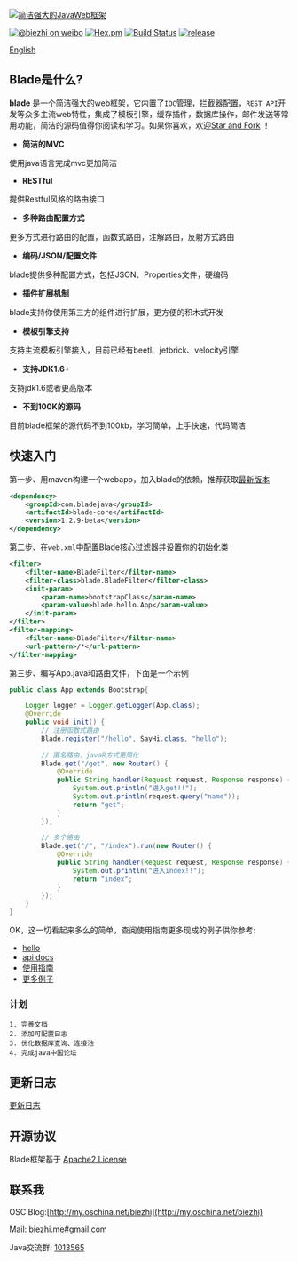 [![简洁强大的JavaWeb框架](http://i1.tietuku.com/0c4b9726253b6268.png "简洁强大的JavaWeb框架")](http://bladejava.com)

[![@biezhi on weibo](https://img.shields.io/badge/weibo-%40biezhi-red.svg)](http://weibo.com/u/5238733773)
[![Hex.pm](https://img.shields.io/hexpm/l/plug.svg)](http://www.apache.org/licenses/LICENSE-2.0.html)
[![Build Status](https://api.travis-ci.org/biezhi/blade.svg?branch=master)](https://travis-ci.org/biezhi/blade)
[![release](https://img.shields.io/maven-central/v/com.bladejava/blade-core.svg)](http://search.maven.org/#search%7Cga%7C1%7Cg%3A%22com.bladejava%22)

[English](https://github.com/biezhi/blade/blob/master/README.md)

## Blade是什么?

**blade** 是一个简洁强大的web框架，它内置了`IOC`管理，拦截器配置，`REST API`开发等众多主流web特性，集成了模板引擎，缓存插件，数据库操作，邮件发送等常用功能，简洁的源码值得你阅读和学习。如果你喜欢，欢迎[Star and Fork](https://github.com/biezhi/blade) ！

- __简洁的MVC__

使用java语言完成mvc更加简洁

- __RESTful__

提供Restful风格的路由接口

- __多种路由配置方式__

更多方式进行路由的配置，函数式路由，注解路由，反射方式路由

- __编码/JSON/配置文件__

blade提供多种配置方式，包括JSON、Properties文件，硬编码

- __插件扩展机制__

blade支持你使用第三方的组件进行扩展，更方便的积木式开发

- __模板引擎支持__

支持主流模板引擎接入，目前已经有beetl、jetbrick、velocity引擎

- __支持JDK1.6+__

支持jdk1.6或者更高版本

- __不到100K的源码__

目前blade框架的源代码不到100kb，学习简单，上手快速，代码简洁

## 快速入门
第一步、用maven构建一个webapp，加入blade的依赖，推荐获取[最新版本](LAST_VERSION.md)

```xml
<dependency>
	<groupId>com.bladejava</groupId>
	<artifactId>blade-core</artifactId>
	<version>1.2.9-beta</version>
</dependency>
```
	
第二步、在`web.xml`中配置Blade核心过滤器并设置你的初始化类
	
```xml
<filter>
    <filter-name>BladeFilter</filter-name>
    <filter-class>blade.BladeFilter</filter-class>
    <init-param>
        <param-name>bootstrapClass</param-name>
        <param-value>blade.hello.App</param-value>
    </init-param>
</filter>
<filter-mapping>
    <filter-name>BladeFilter</filter-name>
    <url-pattern>/*</url-pattern>
</filter-mapping>
```

第三步、编写App.java和路由文件，下面是一个示例

```java
public class App extends Bootstrap{

	Logger logger = Logger.getLogger(App.class);
	@Override
	public void init() {
		// 注册函数式路由
		Blade.register("/hello", SayHi.class, "hello");
		
		// 匿名路由，java8方式更简化
		Blade.get("/get", new Router() {
			@Override
			public String handler(Request request, Response response) {
				System.out.println("进入get!!");
				System.out.println(request.query("name"));
				return "get";
			}
		});
		
		// 多个路由
		Blade.get("/", "/index").run(new Router() {
			@Override
			public String handler(Request request, Response response) {
				System.out.println("进入index!!");
				return "index";
			}
		});
	}
}
```
	
OK，这一切看起来多么的简单，查阅使用指南更多现成的例子供你参考:

+ [hello](https://github.com/bladejava/hello)
+ [api docs](http://bladejava.com/apidocs/)
+ [使用指南](https://github.com/biezhi/blade/wiki)
+ [更多例子](https://github.com/bladejava)

### 计划

	1. 完善文档
	2. 添加可配置日志
	3. 优化数据库查询、连接池
	4. 完成java中国论坛

## 更新日志

[更新日志](https://github.com/biezhi/blade/blob/master/UPDATE_LOG.md)

## 开源协议

Blade框架基于 [Apache2 License](http://www.apache.org/licenses/LICENSE-2.0.html)

## 联系我

OSC Blog:[http://my.oschina.net/biezhi](http://my.oschina.net/biezhi)

Mail: biezhi.me#gmail.com

Java交流群: [1013565](http://shang.qq.com/wpa/qunwpa?idkey=932642920a5c0ef5f1ae902723c4f168c58ea63f3cef1139e30d68145d3b5b2f)
